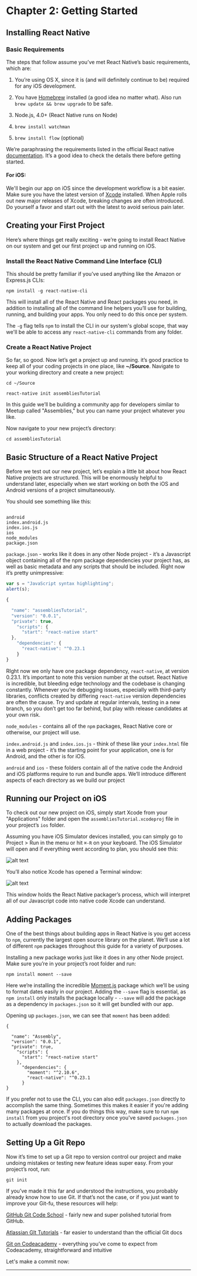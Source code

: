 # Chapter 2: Getting Started

## Installing React Native

### Basic Requirements

The steps that follow assume you’ve met React Native’s basic requirements, which are:

1. You’re using OS X, since it is (and will definitely continue to be) required for any iOS development.

2. You have [Homebrew](http://brew.sh/) installed (a good idea no matter what). Also run ```brew update && brew upgrade``` to be safe.

3. Node.js, 4.0+ (React Native runs on Node)

4. ```brew install watchman```

5. ```brew install flow``` (optional)

We’re paraphrasing the requirements listed in the official React native [documentation](https://facebook.github.io/react-native/docs/getting-started.html). It’s a good idea to check the details there before getting started.

#### For iOS:

We'll begin our app on iOS since the development workflow is a bit easier. Make sure you have the latest version of [Xcode](https://developer.apple.com/xcode/download/) installed. When Apple rolls out new major releases of Xcode, breaking changes are often introduced. Do yourself a favor and start out with the latest to avoid serious pain later.


## Creating your First Project

Here’s where things get really exciting - we’re going to install React Native on our system and get our first project up and running on iOS.

### Install the React Native Command Line Interface (CLI)

This should be pretty familiar if you’ve used anything like the Amazon or Express.js CLIs:

```npm install -g react-native-cli```

This will install all of the React Native and React packages you need, in addition to installing all of the command line helpers you’ll use for building, running, and building your apps. You only need to do this once per system.

The `-g` flag tells `npm` to install the CLI in our system's global scope, that way we'll be able to access any `react-native-cli` commands from any folder.

### Create a React Native Project

So far, so good. Now let’s get a project up and running. it’s good practice to keep all of your coding projects in one place, like **~/Source**. Navigate to your working directory and create a new project:

```cd ~/Source```

```react-native init assembliesTutorial```

In this guide we’ll be building a community app for developers similar to Meetup called "Assemblies," but you can name your project whatever you like.

Now navigate to your new project’s directory:

`cd assembliesTutorial`

## Basic Structure of a React Native Project

Before we test out our new project, let’s explain a little bit about how React Native projects are structured. This will be enormously helpful to understand later, especially when we start working on  both the iOS and Android versions of a project simultaneously.

You should see something like this:
```

android          
index.android.js
index.ios.js     
ios              
node_modules     
package.json
```

`package.json` - works like it does in any other Node project - it’s a Javascript object containing all of the npm package dependencies your project has, as well as basic metadata and any scripts that should be included. Right now it’s pretty unimpressive:

```javascript
var s = "JavaScript syntax highlighting";
alert(s);
```

```javascript
{

  "name": "assembliesTutorial",
  "version": "0.0.1",
  "private": true,
    "scripts": {
      "start": "react-native start"
  },
    "dependencies": {
      "react-native": "^0.23.1
    }
}
```

RIght now we only have one package dependency, ```react-native```, at version 0.23.1. It’s important to note this version number at the outset. React Native is incredible, but bleeding edge technology and the codebase is changing constantly. Whenever you’re debugging issues, especially with third-party libraries, conflicts created by differing ```react-native``` version dependencies are often the cause. Try and update at regular intervals, testing in a new branch, so you don’t get too far behind, but play with release candidates at your own risk.

```node_modules```  - contains all of the `npm` packages, React Native core or otherwise, our project will use. 

```index.android.js``` and ```index.ios.js``` - think of these like your `index.html` file in a web project - it’s the starting point for your application, one is for Android, and the other is for iOS.

```android``` and ```ios``` - these folders contain all of the native code the Android and iOS platforms require to run and bundle apps. We’ll introduce different aspects of each directory as we build our project

## Running our Project on iOS


To check out our new project on iOS, simply start Xcode from your "Applications" folder and open the ```assembliesTutorial.xcodeproj``` file in your project’s `ios` folder. 

Assuming you have iOS Simulator devices installed, you can simply go to Project > Run in the menu or hit `⌘-R` on your keyboard. The iOS Simulator will open and if everything went according to plan, you should see this:

![alt text](/images/chapter-2-getting-started/beginning-react-native-project-screen-on-ios.png "Beginning React Native project screen on iOS")

You’ll also notice Xcode has opened a Terminal window:

![alt text](/images/chapter-2-getting-started/react-native-packager-terminal-window.png "React native packager Terminal window")

This window holds the React Native packager’s process, which will interpret all of our Javascript code into native code Xcode can understand. 


## Adding Packages

One of the best things about building apps in React Native is you get access to `npm`, currently the largest open source library on the planet. We’ll use a lot of different `npm` packages throughout this guide for a variety of purposes. 

Installing a new package works just like it does in any other Node project. Make sure you’re in your project’s root folder and run:

```npm install moment --save```

Here we’re installing the incredible [Moment.js](http://momentjs.com/) package which we’ll be using to format dates easily in our project. Adding the `--save` flag is essential, as `npm install` only installs the package locally - ```--save``` will add the package as a dependency in `packages.json` so it will get bundled with our app. 

Opening up `packages.json`, we can see that `moment` has been added:

```
{

  "name": "Assembly",
  "version": "0.0.1",
  "private": true,
    "scripts": {
      "start": "react-native start"
    },
      "dependencies": {
        "moment": "^2.10.6",
        "react-native": "^0.23.1
      }
}
```



If you prefer not to use the CLI, you can also edit `packages.json` directly to accomplish the same thing. Sometimes this makes it easier if you're adding many packages at once. If you do things this way, make sure to run `npm install` from you project's root directory once you've saved `packages.json` to actually download the packages.

## Setting Up a Git Repo

Now it’s time to set up a Git repo to version control our project and make undoing mistakes or testing new feature ideas super easy. From your project’s root, run:

```git init```

If you’ve made it this far and understood the instructions, you probably already know how to use Git. If that’s not the case, or if you just want to improve your Git-fu, these resources will help:

[GitHub Git Code School](https://try.github.io/levels/1/challenges/1) - fairly new and super polished tutorial from GitHub.

[Atlassian GIt Tutorials](https://www.atlassian.com/git/tutorials/) - far easier to understand than the official Git docs

[Git on Codeacademy](https://www.codecademy.com/learn/learn-git) - everything you’ve come to expect from Codeacademy, straightforward and intuitive

Let's make a commit now:
***

